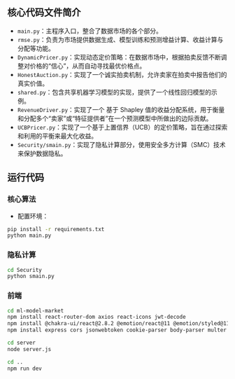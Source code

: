 ## 核心代码文件简介

- `main.py`：主程序入口，整合了数据市场的各个部分。
- `rmse.py`：负责为市场提供数据生成、模型训练和预测增益计算、收益计算与分配等功能。
- `DynamicPricer.py`：实现动态定价策略：在数据市场中，根据拍卖反馈不断调整对价格的“信心”，从而自动寻找最优价格点。
- `HonestAuction.py`：实现了一个诚实拍卖机制，允许卖家在拍卖中报告他们的真实价值。
- `shared.py`：包含共享机器学习模型的实现，提供了一个线性回归模型的示例。
- `RevenueDriver.py`：实现了一个 基于 Shapley 值的收益分配系统，用于衡量和分配多个“卖家”或“特征提供者”在一个预测模型中所做出的边际贡献。
- `UCBPricer.py`：实现了一个基于上置信界（UCB）的定价策略，旨在通过探索和利用的平衡来最大化收益。
- `Security/smain.py`：实现了隐私计算部分，使用安全多方计算（SMC）技术来保护数据隐私。

## 运行代码

### 核心算法

- 配置环境：

```bash
pip install -r requirements.txt
python main.py
```

### 隐私计算

```bash
cd Security
python smain.py
```

### 前端

```bash
cd ml-model-market
npm install react-router-dom axios react-icons jwt-decode
npm install @chakra-ui/react@2.8.2 @emotion/react@11 @emotion/styled@11 framer-motion@6
npm install express cors jsonwebtoken cookie-parser body-parser multer

cd server
node server.js

cd ..
npm run dev
```